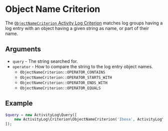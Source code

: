 # Object Name Criterion

The [`ObjectNameCriterion` Activity Log Criterion](https://github.com/ibexa/activity-log/blob/main/src/contracts/Values/ActivityLog/Criterion/ObjectNameCriterion.php)
matches log groups having a log entry with an object having a given string as name, or part of their name.

## Arguments

- `query` - The string searched for.
- `operator` - How to compare the string to the log entry object names.
    - `ObjectNameCriterion::OPERATOR_CONTAINS`
    - `ObjectNameCriterion::OPERATOR_STARTS_WITH`
    - `ObjectNameCriterion::OPERATOR_ENDS_WITH`
    - `ObjectNameCriterion::OPERATOR_EQUALS`

## Example

```php
$query = new ActivityLog\Query([
    new ActivityLog\Criterion\ObjectNameCriterion('Ibexa', ActivityLog\Criterion\ObjectNameCriterion::OPERATOR_CONTAINS),
]);
```
